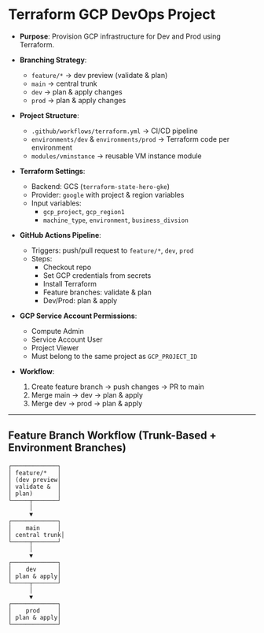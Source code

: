 # Terraform GCP DevOps Project

- **Purpose**: Provision GCP infrastructure for Dev and Prod using Terraform.

- **Branching Strategy**:
  - `feature/*` → dev preview (validate & plan)
  - `main` → central trunk
  - `dev` → plan & apply changes
  - `prod` → plan & apply changes

- **Project Structure**:
  - `.github/workflows/terraform.yml` → CI/CD pipeline
  - `environments/dev` & `environments/prod` → Terraform code per environment
  - `modules/vminstance` → reusable VM instance module

- **Terraform Settings**:
  - Backend: GCS (`terraform-state-hero-gke`)
  - Provider: `google` with project & region variables
  - Input variables:
    - `gcp_project`, `gcp_region1`
    - `machine_type`, `environment`, `business_divsion`

- **GitHub Actions Pipeline**:
  - Triggers: push/pull request to `feature/*`, `dev`, `prod`
  - Steps:
    - Checkout repo
    - Set GCP credentials from secrets
    - Install Terraform
    - Feature branches: validate & plan
    - Dev/Prod: plan & apply

- **GCP Service Account Permissions**:
  - Compute Admin
  - Service Account User
  - Project Viewer
  - Must belong to the same project as `GCP_PROJECT_ID`

- **Workflow**:
  1. Create feature branch → push changes → PR to main
  2. Merge main → dev → plan & apply
  3. Merge dev → prod → plan & apply

---

## Feature Branch Workflow (Trunk-Based + Environment Branches)

    ┌─────────────┐
    │ feature/*   │
    │ (dev preview│
    │ validate &  │
    │ plan)       │
    └─────┬───────┘
          │
          ▼
    ┌─────────────┐
    │    main     │
    │ central trunk│
    └─────┬───────┘
          │
          ▼
    ┌─────────────┐
    │    dev      │
    │ plan & apply│
    └─────┬───────┘
          │
          ▼
    ┌─────────────┐
    │    prod     │
    │ plan & apply│
    └─────────────┘

